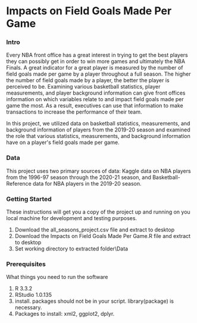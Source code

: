 # Impacts on Field Goals Made Per Game



### Intro
Every NBA front office has a great interest in trying to get the best players they can possibly get in order to win more games and ultimately the NBA Finals. A great indicator for a great player is measured by the number of field goals made per game by a player throughout a full season. The higher the number of field goals made by a player, the better the player is perceived to be. Examining various basketball statistics, player measurements, and player background information can give front offices information on which variables relate to and impact field goals made per game the most. As a result, executives can use that information to make transactions to increase the performance of their team.

In this project, we utilized data on basketball statistics, measurements, and background information of players from the 2019-20 season and examined the role that various statistics, measurements, and background information have on a player's field goals made per game. 


### Data
This project uses two primary sources of data: Kaggle data on NBA players from the 1996-97 season through the 2020-21 season, and Basketball-Reference data for NBA players in the 2019-20 season.


### Getting Started
These instructions will get you a copy of the project up and running on you local machine for development and testing purposes.
1. Download the all_seasons_project.csv file and extract to desktop
2. Download the Impacts on Field Goals Made Per Game.R file and extract to desktop
3. Set working directory to extracted folder\Data


### Prerequisites
What things you need to run the software
1. R 3.3.2
2. RStudio 1.0.135
3. install. packages should not be in your script. library(package) is necessary.
4. Packages to install: xml2, ggplot2, dplyr.
